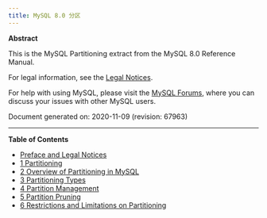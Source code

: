 ```yaml
---
title: MySQL 8.0 分区
---
```


**Abstract**

This is the MySQL Partitioning extract from the MySQL 8.0 Reference Manual.

For legal information, see the [Legal Notices](https://dev.mysql.com/doc/mysql-partitioning-excerpt/8.0/en/preface.html#legalnotice).

For help with using MySQL, please visit the [MySQL Forums](http://forums.mysql.com/), where you can discuss your issues with other MySQL users.

Document generated on: 2020-11-09 (revision: 67963)

------

**Table of Contents**

- [Preface and Legal Notices](https://dev.mysql.com/doc/mysql-partitioning-excerpt/8.0/en/preface.html)
- [1 Partitioning](https://dev.mysql.com/doc/mysql-partitioning-excerpt/8.0/en/partitioning.html)
- [2 Overview of Partitioning in MySQL](https://dev.mysql.com/doc/mysql-partitioning-excerpt/8.0/en/partitioning-overview.html)
- [3 Partitioning Types](https://dev.mysql.com/doc/mysql-partitioning-excerpt/8.0/en/partitioning-types.html)
- [4 Partition Management](https://dev.mysql.com/doc/mysql-partitioning-excerpt/8.0/en/partitioning-management.html)
- [5 Partition Pruning](https://dev.mysql.com/doc/mysql-partitioning-excerpt/8.0/en/partitioning-pruning.html)
- [6 Restrictions and Limitations on Partitioning](https://dev.mysql.com/doc/mysql-partitioning-excerpt/8.0/en/partitioning-limitations.html)
